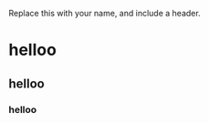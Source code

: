 Replace this with your name, and include a header.
 <html>
<head>
<h1>helloo</h1>
<h2>helloo</h2>
<h3>helloo</h3>
</head>
</html> 
